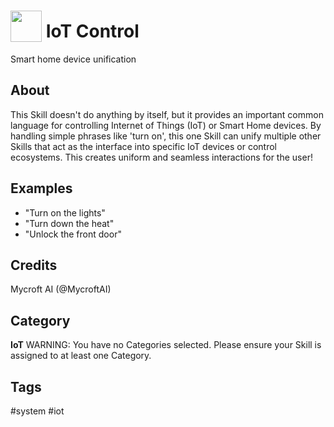 # <img src='https://raw.githack.com/FortAwesome/Font-Awesome/master/svgs/solid/lightbulb.svg' card_color='#22A7F0' width='50' height='50' style='vertical-align:bottom'/> IoT Control
Smart home device unification

## About 
This Skill doesn't do anything by itself, but it provides an important common language for controlling Internet of Things (IoT) or Smart Home devices. By handling simple phrases like 'turn on', this one Skill can unify multiple other Skills that act as the interface into specific IoT devices or control ecosystems.  This creates uniform and seamless interactions for the user!


## Examples 
* "Turn on the lights"
* "Turn down the heat"
* "Unlock the front door"

## Credits 
Mycroft AI (@MycroftAI)


## Category
**IoT**
WARNING: You have no Categories selected. Please ensure your Skill is assigned to at least one Category.

## Tags
#system #iot
